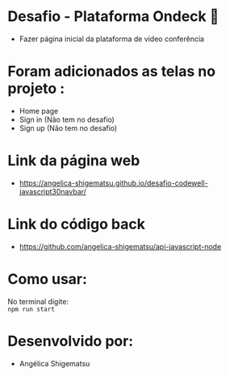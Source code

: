 
# Desafio - Plataforma Ondeck 👋
- Fazer página inicial da plataforma de video conferência

# Foram adicionados as telas no projeto :
- Home page
- Sign in (Não tem no desafio)
- Sign up (Não tem no desafio)


# Link da página web
- https://angelica-shigematsu.github.io/desafio-codewell-javascript30navbar/

# Link do código back
- https://github.com/angelica-shigematsu/api-javascript-node

# Como usar:
No terminal digite: </br>
``` npm run start ```

# Desenvolvido por:
- Angélica Shigematsu

